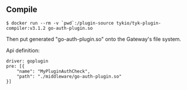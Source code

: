 ## Compile 

```
$ docker run --rm -v `pwd`:/plugin-source tykio/tyk-plugin-compiler:v3.1.2 go-auth-plugin.so
```

Then put generated "go-auth-plugin.so" onto the Gateway's file system.

Api definition:

```
driver: goplugin
pre: [{
    "name": "MyPluginAuthCheck",
    "path": "./middleware/go-auth-plugin.so"
}]
```